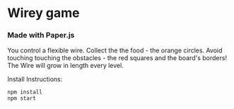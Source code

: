 # Wirey game
### Made with Paper.js

You control a flexible wire.
Collect the the food - the orange circles.
Avoid touching touching the obstacles - the red squares and the board's borders!
The Wire will grow in length every level.

Install Instructions:
```
npm install
npm start
```
